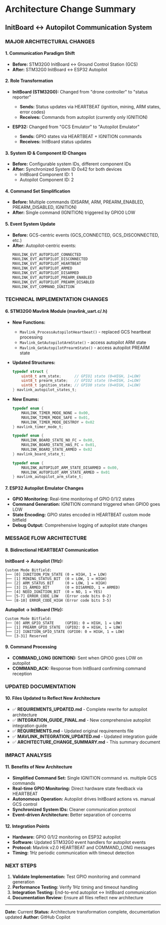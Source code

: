 # Architecture Change Summary
## InitBoard ↔ Autopilot Communication System

### MAJOR ARCHITECTURAL CHANGES

#### 1. **Communication Paradigm Shift**
- **Before:** STM32G0 InitBoard ↔ Ground Control Station (GCS)
- **After:** STM32G0 InitBoard ↔ ESP32 Autopilot

#### 2. **Role Transformation**
- **InitBoard (STM32G0):** Changed from "drone controller" to "status reporter"
  - **Sends:** Status updates via HEARTBEAT (ignition, mining, ARM states, error codes)
  - **Receives:** Commands from autopilot (currently only IGNITION)
  
- **ESP32:** Changed from "GCS Emulator" to "Autopilot Emulator"
  - **Sends:** GPIO states via HEARTBEAT + IGNITION commands
  - **Receives:** InitBoard status updates

#### 3. **System ID & Component ID Changes**
- **Before:** Configurable system IDs, different component IDs
- **After:** Synchronized System ID 0x42 for both devices
  - InitBoard Component ID: 1
  - Autopilot Component ID: 2

#### 4. **Command Set Simplification**
- **Before:** Multiple commands (DISARM, ARM, PREARM_ENABLED, PREARM_DISABLED, IGNITION)
- **After:** Single command (IGNITION) triggered by GPIO0 LOW

#### 5. **Event System Update**
- **Before:** GCS-centric events (GCS_CONNECTED, GCS_DISCONNECTED, etc.)
- **After:** Autopilot-centric events:
  ```c
  MAVLINK_EVT_AUTOPILOT_CONNECTED
  MAVLINK_EVT_AUTOPILOT_DISCONNECTED  
  MAVLINK_EVT_AUTOPILOT_HEARTBEAT
  MAVLINK_EVT_AUTOPILOT_ARMED
  MAVLINK_EVT_AUTOPILOT_DISARMED
  MAVLINK_EVT_AUTOPILOT_PREARM_ENABLED
  MAVLINK_EVT_AUTOPILOT_PREARM_DISABLED
  MAVLINK_EVT_COMMAND_IGNITION
  ```

### TECHNICAL IMPLEMENTATION CHANGES

#### 6. **STM32G0 Mavlink Module (mavlink_uart.c/.h)**
- **New Functions:**
  - `Mavlink_ProcessAutopilotHeartbeat()` - replaced GCS heartbeat processing
  - `Mavlink_GetAutopilotArmState()` - access autopilot ARM state
  - `Mavlink_GetAutopilotPrearmState()` - access autopilot PREARM state

- **Updated Structures:**
  ```c
  typedef struct {
      uint8_t arm_state;      // GPIO1 state (0=HIGH, 1=LOW)
      uint8_t prearm_state;   // GPIO2 state (0=HIGH, 1=LOW) 
      uint8_t ignition_state; // GPIO0 state (0=HIGH, 1=LOW)
  } mavlink_autopilot_states_t;
  ```

- **New Enums:**
  ```c
  typedef enum {
      MAVLINK_TIMER_MODE_NONE = 0x00,
      MAVLINK_TIMER_MODE_SAFE = 0x01,
      MAVLINK_TIMER_MODE_DESTROY = 0x02
  } mavlink_timer_mode_t;

  typedef enum {
      MAVLINK_BOARD_STATE_NO_FC = 0x00,
      MAVLINK_BOARD_STATE_HAS_FC = 0x01,
      MAVLINK_BOARD_STATE_ARMED = 0x02
  } mavlink_board_state_t;

  typedef enum {
      MAVLINK_AUTOPILOT_ARM_STATE_DISARMED = 0x00,
      MAVLINK_AUTOPILOT_ARM_STATE_ARMED = 0x01
  } mavlink_autopilot_arm_state_t;
  ```

#### 7. **ESP32 Autopilot Emulator Changes**
- **GPIO Monitoring:** Real-time monitoring of GPIO 0/1/2 states
- **Command Generation:** IGNITION command triggered when GPIO0 goes LOW
- **State Encoding:** GPIO states encoded in HEARTBEAT custom mode bitfield
- **Debug Output:** Comprehensive logging of autopilot state changes

### MESSAGE FLOW ARCHITECTURE

#### 8. **Bidirectional HEARTBEAT Communication**

**InitBoard → Autopilot (1Hz):**
```
Custom Mode Bitfield:
├── [0] IGNITION_PIN_STATE (0 = HIGH, 1 = LOW)
├── [1] MINING_STATUS_BIT  (0 = LOW, 1 = HIGH) 
├── [2] ARM_STATUS_BIT     (0 = LOW, 1 = HIGH)
├── [3] IS_ARMED_BIT       (0 = DISARMED, 1 = ARMED)
├── [4] NEED_IGNITION_BIT  (0 = NO, 1 = YES)
├── [5-7] ERROR_CODE_LOW   (Error code bits 0-2)
└── [8-10] ERROR_CODE_HIGH (Error code bits 3-5)
```

**Autopilot → InitBoard (1Hz):**
```
Custom Mode Bitfield:
├── [0] ARM_GPIO_STATE     (GPIO1: 0 = HIGH, 1 = LOW)
├── [1] PREARM_GPIO_STATE  (GPIO2: 0 = HIGH, 1 = LOW)
├── [2] IGNITION_GPIO_STATE (GPIO0: 0 = HIGH, 1 = LOW)
└── [3-31] Reserved
```

#### 9. **Command Processing**
- **COMMAND_LONG (IGNITION):** Sent when GPIO0 goes LOW on autopilot
- **COMMAND_ACK:** Response from InitBoard confirming command reception

### UPDATED DOCUMENTATION

#### 10. **Files Updated to Reflect New Architecture**
- ✅ **REQUIREMENTS_UPDATED.md** - Complete rewrite for autopilot architecture
- ✅ **INTEGRATION_GUIDE_FINAL.md** - New comprehensive autopilot integration guide
- ✅ **REQUIREMENTS.md** - Updated original requirements file
- ✅ **MAVLINK_INTEGRATION_UPDATED.md** - Updated integration guide
- ✅ **ARCHITECTURE_CHANGE_SUMMARY.md** - This summary document

### IMPACT ANALYSIS

#### 11. **Benefits of New Architecture**
- **Simplified Command Set:** Single IGNITION command vs. multiple GCS commands
- **Real-time GPIO Monitoring:** Direct hardware state feedback via HEARTBEAT
- **Autonomous Operation:** Autopilot drives InitBoard actions vs. manual GCS control
- **Synchronized System IDs:** Cleaner communication protocol
- **Event-driven Architecture:** Better separation of concerns

#### 12. **Integration Points**
- **Hardware:** GPIO 0/1/2 monitoring on ESP32 autopilot
- **Software:** Updated STM32G0 event handlers for autopilot events
- **Protocol:** Mavlink v2.0 HEARTBEAT and COMMAND_LONG messages
- **Timing:** 1Hz periodic communication with timeout detection

### NEXT STEPS
1. **Validate Implementation:** Test GPIO monitoring and command generation
2. **Performance Testing:** Verify 1Hz timing and timeout handling
3. **Integration Testing:** End-to-end autopilot ↔ InitBoard communication
4. **Documentation Review:** Ensure all files reflect new architecture

---
**Date:** Current
**Status:** Architecture transformation complete, documentation updated
**Author:** GitHub Copilot
